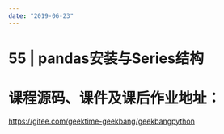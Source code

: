 ```yaml
---
date: "2019-06-23"
---  
```

      
# 55 | pandas安装与Series结构
# 课程源码、课件及课后作业地址：

<https://gitee.com/geektime-geekbang/geekbangpython>

<!-- [[[read_end]]] -->